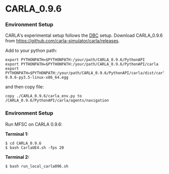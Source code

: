 # CARLA_0.9.6

### Environment Setup
CARLA's experimental setup follows the [DBC](https://github.com/facebookresearch/deep_bisim4control) setup.
Download CARLA_0.9.6 from https://github.com/carla-simulator/carla/releases.

Add to your python path:
```
export PYTHONPATH=$PYTHONPATH:/your/path/CARLA_0.9.6/PythonAPI
export PYTHONPATH=$PYTHONPATH:/your/path/CARLA_0.9.6/PythonAPI/carla
export PYTHONPATH=$PYTHONPATH:/your/path/CARLA_0.9.6/PythonAPI/carla/dist/carla-0.9.6-py3.5-linux-x86_64.egg
```
and then copy file:
```
copy ./CARLA_0.9.6/carla_env.py to /CARLA_0.9.6/PythonAPI/carla/agents/navigation
```

### Environment Setup
Run MFSC on CARLA 0.9.6:

**Terminal 1:**
```
$ cd CARLA_0.9.6
$ bash CarlaUE4.sh -fps 20
```

**Terminal 2:**
```
$ bash run_local_carla096.sh
```